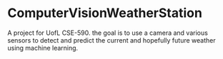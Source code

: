 # ComputerVisionWeatherStation
A project for UofL CSE-590. the goal is to use a camera and various sensors to detect and predict the current and hopefully future weather using machine learning.
